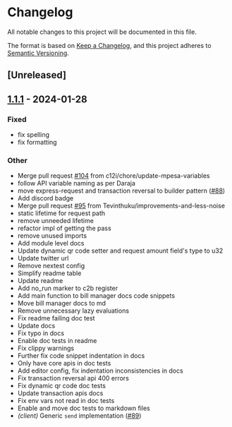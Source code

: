 # Changelog
All notable changes to this project will be documented in this file.

The format is based on [Keep a Changelog](https://keepachangelog.com/en/1.0.0/),
and this project adheres to [Semantic Versioning](https://semver.org/spec/v2.0.0.html).

## [Unreleased]

## [1.1.1](https://github.com/collinsmuriuki/mpesa-rust/compare/v1.1.0...v1.1.1) - 2024-01-28

### Fixed
- fix spelling
- fix formatting

### Other
- Merge pull request [#104](https://github.com/collinsmuriuki/mpesa-rust/pull/104) from c12i/chore/update-mpesa-variables
- follow API variable naming as per Daraja
- move express-request and transaction reversal to builder pattern ([#88](https://github.com/collinsmuriuki/mpesa-rust/pull/88))
- Add discord badge
- Merge pull request [#95](https://github.com/collinsmuriuki/mpesa-rust/pull/95) from Tevinthuku/improvements-and-less-noise
- static lifetime for request path
- remove unneeded lifetime
- refactor impl of getting the pass
- remove unused imports
- Add module level docs
- Update dynamic qr code setter and request amount field's type to u32
- Update twitter url
- Remove nextest config
- Simplify readme table
- Update readme
- Add no_run marker to c2b register
- Add main function to bill manager docs code snippets
- Move bill manager docs to md
- Remove unnecessary lazy evaluations
- Fix readme failing doc test
- Update docs
- Fix typo in docs
- Enable doc tests in readme
- Fix clippy warnings
- Further fix code snippet indentation in docs
- Only have core apis in doc tests
- Add editor config, fix indentation inconsistencies in docs
- Fix transaction reversal api 400 errors
- Fix dynamic qr code doc tests
- Update transaction apis docs
- Fix env vars not read in doc tests
- Enable and move doc tests to markdown files
- *(client)* Generic `send` implementation ([#89](https://github.com/collinsmuriuki/mpesa-rust/pull/89))
